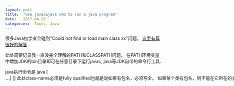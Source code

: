 ```yaml
---
layout: post
title:  "Use javac&java cmd to run a java program"
date:   2017-04-28 
categories:  Tools, Java 
---
```


很多Java初学者会碰到"Could not find or load main class xx"问题。
[这里有篇很好的解答](http://stackoverflow.com/questions/18093928/what-does-could-not-find-or-load-main-class-mean)

此处简要记录我一直没完全理解的PATH和CLASSPATH问题。
在PATH环境变量中增加JDK的bin目录即可在任意目录下运行javac, java等JDK自带的命令行工具.

java执行命令是
java [<option>...] <class-name> [<argument>]
此处class-name必须是fully qualified也就是说如果有包名，必须写全。
如果某个类有包名，则不能在它所在的文件夹里头执行，必须在包外目录执行。
比如文件组织形式是Learning/src/com/abc/utils/Password.java，我们不能跑进utils目录内运行java Password，我们应该在src目录或者Learning目录执行。
加入在Learning目录，如果我们没有配置classpath， 则应该是java -cp ./src com.abc.utils.Password. 如果我们的classpath配置中写上了./src，则执行中就可以省去"-cp ./src"
